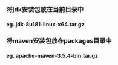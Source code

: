 ### 将jdk安装包放在当前目录中
#### eg. jdk-8u181-linux-x64.tar.gz
### 将maven安装包放在packages目录中
#### eg. apache-maven-3.5.4-bin.tar.gz